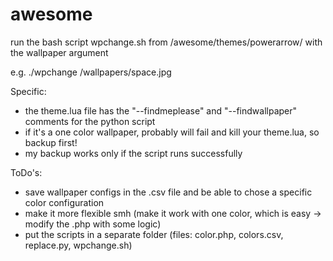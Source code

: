 # awesome

run the bash script wpchange.sh from /awesome/themes/powerarrow/ with the wallpaper argument

e.g. ./wpchange /wallpapers/space.jpg

Specific:
* the theme.lua file has the "--findmeplease" and "--findwallpaper" comments for the python script
* if it's a one color wallpaper, probably will fail and kill your theme.lua, so backup first!
* my backup works only if the script runs successfully

ToDo's:
* save wallpaper configs in the .csv file and be able to chose a specific color configuration
* make it more flexible smh (make it work with one color, which is easy -> modify the .php with some logic)
* put the scripts in a separate folder (files: color.php, colors.csv, replace.py, wpchange.sh)
